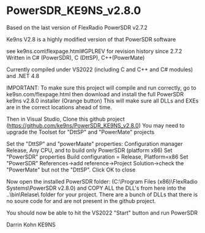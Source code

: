 # PowerSDR_KE9NS_v2.8.0

Based on the last version of FlexRadio PowerSDR v2.7.2

Ke9ns V2.8 is a highly modified version of that PowerSDR software

see ke9ns.com\flexpage.html#GPLREV for revision history since 2.7.2 Written in C# (PowerSDR), C (DttSP), C++(PowerMate)

Currently compiled under VS2022 (including C and C++ and C# modules) and .NET 4.8


IMPORTANT: To make sure this project will compile and run correctly, go to ke9sn.com/flexpage.html then download and install the full PowerSDR ke9ns v2.8.0 installer (Orange button)
This will make sure all DLLs and EXEs are in the correct locations ahead of time.

Then in Visual Studio, Clone this github project (https://github.com/ke9ns/PowerSDR_KE9NS_v2.8.0) 
You may need to upgrade the Toolset for "DttSP" and "PowerMate" projects

Set the "DttSP" and "powerMaate" properties: Configuration manager Release, Any CPU, and to build only PowerSDR (platform x86)
Set "PowerSDR" properties Build configuration = Release, Platform=x86
Set "PowerSDR" References->add reference->Project Solution->check the "PowerMate" but not the "DttSP". Click OK to close

Now open the installed PowerSDR folder: (C:\Program Files (x86)\FlexRadio Systems\PowerSDR v2.8.0) and COPY ALL the DLL's from here into the ..\bin\Relase\ folder for your project.
There are a bunch of DLLs that there is no soure code for and are not present in the github project.

You should now be able to hit the VS2022 "Start" button and run PowerSDR

Darrin Kohn KE9NS

